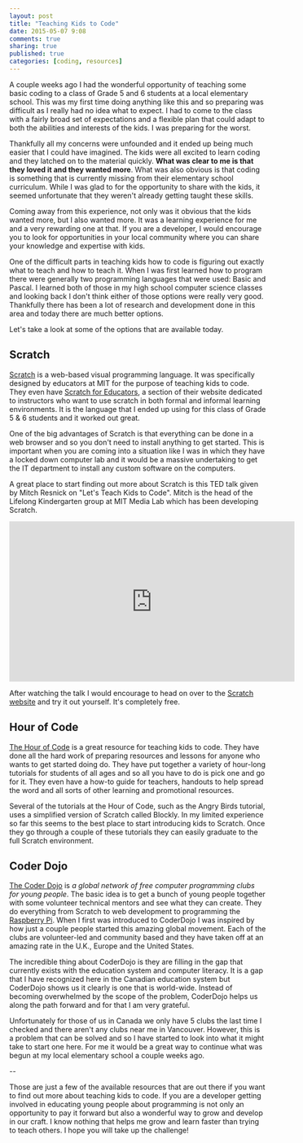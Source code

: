 ```yaml
---
layout: post
title: "Teaching Kids to Code"
date: 2015-05-07 9:08
comments: true
sharing: true
published: true
categories: [coding, resources]
---
```


A couple weeks ago I had the wonderful opportunity of teaching some basic coding to a class of Grade 5 and 6 students
at a local elementary school. This was my first time doing anything like this and so preparing was difficult as I really had no
idea what to expect. I had to come to the class with a fairly broad set of expectations and a flexible
plan that could adapt to both the abilities and interests of the kids. I was preparing for the worst.

Thankfully all my concerns were unfounded and it ended up being much easier that I could
have imagined. The kids were all excited to learn coding and they latched on to the material quickly. **What was clear
to me is that they loved it and they wanted more**. What was also obvious is that coding is something that is currently
missing from their elementary school curriculum. While I was glad to for the opportunity to share with the kids, it
seemed unfortunate that they weren't already getting taught these skills.

Coming away from this experience, not only was it obvious that the kids wanted more, but I also wanted more. It was a
learning experience for me and a very rewarding one at that. If you are a developer, I would encourage you to look for opportunities
in your local community where you can share your knowledge and expertise with kids.

One of the difficult parts in teaching kids how to code is figuring out exactly what to teach and how to teach it.
When I was first learned how to program there were generally two programming languages that were used: Basic and Pascal.
I learned both of those in my high school computer science classes and looking back I don't think either of those
options were really very good. Thankfully there has been a lot of research and development done in this area and today
there are much better options.

Let's take a look at some of the options that are available today.

<!-- more -->

## Scratch

[Scratch](https://scratch.mit.edu) is a web-based visual programming language. It was specifically designed by educators at MIT
for the purpose of teaching kids to code. They even have [Scratch for Educators](https://scratch.mit.edu/educators/), a
section of their website dedicated to instructors who want to use scratch in both formal and informal learning environments.
It is the language that I ended up using for this class of Grade 5 & 6 students and it worked out great.

One of the big advantages of Scratch is that everything can be done in a web browser and so you don't need to install anything to get
started. This is important when you are coming into a situation like I was in which they have a locked down computer lab and it would be
a massive undertaking to get the IT department to install any custom software on the computers.

A great place to start finding out more about Scratch is this TED talk given by Mitch Resnick on "Let's Teach Kids
to Code". Mitch is the head of the Lifelong Kindergarten group at MIT Media Lab which has been developing Scratch.

<iframe src="https://embed-ssl.ted.com/talks/mitch_resnick_let_s_teach_kids_to_code.html" width="560" height="315" frameborder="0" scrolling="no" webkitAllowFullScreen mozallowfullscreen allowFullScreen></iframe>

After watching the talk I would encourage to head on over to the [Scratch website](https://scratch.mit.edu) and try it out yourself.
It's completely free.

## Hour of Code

[The Hour of Code](http://code.org/learn) is a great resource for teaching kids to code. They have done
all the hard work of preparing resources and lessons for anyone who wants to get started doing do. They have put
together a variety of hour-long tutorials for students of all ages and so all you have to do is pick one and go
for it. They even have a how-to guide for teachers, handouts to help spread the word and all sorts of other learning
and promotional resources.

Several of the tutorials at the Hour of Code, such as the Angry Birds tutorial, uses a simplified version of Scratch
called Blockly. In my limited experience so far this seems to the best place to start introducing kids to Scratch.
Once they go through a couple of these tutorials they can easily graduate to the full Scratch environment.

## Coder Dojo

[The Coder Dojo](http://coderdojo.com) is *a global network of free computer programming clubs for young people*.
The basic idea is to get a bunch of young people together with some volunteer technical mentors and see what they
can create. They do everything from Scratch to web development to programming the [Raspberry Pi](https://www.raspberrypi.org). 
When I first was introduced to CoderDojo I was inspired by how just a couple people started this amazing
global movement. Each of the clubs are volunteer-led and community based and they have taken off at an amazing rate in
the U.K., Europe and the United States.

The incredible thing about CoderDojo is they are filling in the gap that currently exists with the education
system and computer literacy. It is a gap that I have recognized here in the Canadian education system but CoderDojo
shows us it clearly is one that is world-wide. Instead of becoming overwhelmed by the scope of the problem,
CoderDojo helps us along the path forward and for that I am very grateful.

Unfortunately for those of us in Canada we only have 5 clubs the last time I checked and there aren't any clubs near
me in Vancouver. However, this is a problem that can be solved and so I have started to look into what it
might take to start one here. For me it would be a great way to continue what was begun at my local elementary school
a couple weeks ago.

--

Those are just a few of the available resources that are out there if you want to find out more about teaching
kids to code. If you are a developer getting involved in educating young people about programming is not only an
opportunity to pay it forward but also a wonderful way to grow and develop in our craft. I know nothing that helps me
grow and learn faster than trying to teach others. I hope you will take up the challenge!





